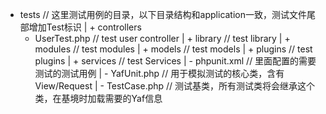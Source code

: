 + tests              // 这里测试用例的目录，以下目录结构和application一致，测试文件尾部增加Test标识
  | + controllers
     - UserTest.php  // test user controller
  | + library        // test library
  | + modules        // test modules
  | + models         // test models
  | + plugins        // test plugins
  | + services       // test Services
  | - phpunit.xml    // 里面配置的需要测试的测试用例
  | - YafUnit.php    // 用于模拟测试的核心类，含有View/Request
  | - TestCase.php   // 测试基类，所有测试类将会继承这个类，在基境时加载需要的Yaf信息